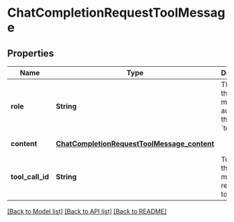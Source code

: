 # ChatCompletionRequestToolMessage
## Properties

| Name | Type | Description | Notes |
|------------ | ------------- | ------------- | -------------|
| **role** | **String** | The role of the messages author, in this case &#x60;tool&#x60;. | [default to null] |
| **content** | [**ChatCompletionRequestToolMessage_content**](ChatCompletionRequestToolMessage_content.md) |  | [default to null] |
| **tool\_call\_id** | **String** | Tool call that this message is responding to. | [default to null] |

[[Back to Model list]](../README.md#documentation-for-models) [[Back to API list]](../README.md#documentation-for-api-endpoints) [[Back to README]](../README.md)

